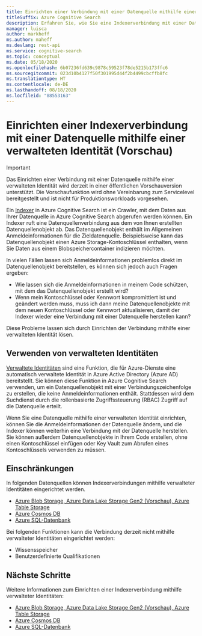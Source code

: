 ```yaml
---
title: Einrichten einer Verbindung mit einer Datenquelle mithilfe einer verwalteten Identität (Vorschau)
titleSuffix: Azure Cognitive Search
description: Erfahren Sie, wie Sie eine Indexerverbindung mit einer Datenquelle mithilfe einer verwalteten Identität einrichten (Vorschau).
manager: luisca
author: markheff
ms.author: maheff
ms.devlang: rest-api
ms.service: cognitive-search
ms.topic: conceptual
ms.date: 05/18/2020
ms.openlocfilehash: 6b07236fd639c9878c59523f78de5215b173ffc6
ms.sourcegitcommit: 023d10b4127f50f301995d44f2b4499cbcffb8fc
ms.translationtype: HT
ms.contentlocale: de-DE
ms.lasthandoff: 08/18/2020
ms.locfileid: "88553163"
---
```

# <a name="set-up-an-indexer-connection-to-a-data-source-using-a-managed-identity-preview"></a>Einrichten einer Indexerverbindung mit einer Datenquelle mithilfe einer verwalteten Identität (Vorschau)

> [!IMPORTANT] 
> Das Einrichten einer Verbindung mit einer Datenquelle mithilfe einer verwalteten Identität wird derzeit in einer öffentlichen Vorschauversion unterstützt. Die Vorschaufunktion wird ohne Vereinbarung zum Servicelevel bereitgestellt und ist nicht für Produktionsworkloads vorgesehen.

Ein [Indexer](search-indexer-overview.md) in Azure Cognitive Search ist ein Crawler, mit dem Daten aus Ihrer Datenquelle in Azure Cognitive Search abgerufen werden können. Ein Indexer ruft eine Datenquellenverbindung aus dem von Ihnen erstellten Datenquellenobjekt ab. Das Datenquellenobjekt enthält im Allgemeinen Anmeldeinformationen für die Zieldatenquelle. Beispielsweise kann das Datenquellenobjekt einen Azure Storage-Kontoschlüssel enthalten, wenn Sie Daten aus einem Blobspeichercontainer indizieren möchten.

In vielen Fällen lassen sich Anmeldeinformationen problemlos direkt im Datenquellenobjekt bereitstellen, es können sich jedoch auch Fragen ergeben:
* Wie lassen sich die Anmeldeinformationen in meinem Code schützen, mit dem das Datenquellenobjekt erstellt wird?
* Wenn mein Kontoschlüssel oder Kennwort kompromittiert ist und geändert werden muss, muss ich dann meine Datenquellenobjekte mit dem neuen Kontoschlüssel oder Kennwort aktualisieren, damit der Indexer wieder eine Verbindung mit einer Datenquelle herstellen kann?

Diese Probleme lassen sich durch Einrichten der Verbindung mithilfe einer verwalteten Identität lösen.

## <a name="using-managed-identities"></a>Verwenden von verwalteten Identitäten

[Verwaltete Identitäten](https://docs.microsoft.com/azure/active-directory/managed-identities-azure-resources/overview) sind eine Funktion, die für Azure-Dienste eine automatisch verwaltete Identität in Azure Active Directory (Azure AD) bereitstellt. Sie können diese Funktion in Azure Cognitive Search verwenden, um ein Datenquellenobjekt mit einer Verbindungszeichenfolge zu erstellen, die keine Anmeldeinformationen enthält. Stattdessen wird dem Suchdienst durch die rollenbasierte Zugriffssteuerung (RBAC) Zugriff auf die Datenquelle erteilt.

Wenn Sie eine Datenquelle mithilfe einer verwalteten Identität einrichten, können Sie die Anmeldeinformationen der Datenquelle ändern, und die Indexer können weiterhin eine Verbindung mit der Datenquelle herstellen. Sie können außerdem Datenquellenobjekte in Ihrem Code erstellen, ohne einen Kontoschlüssel einfügen oder Key Vault zum Abrufen eines Kontoschlüssels verwenden zu müssen.

## <a name="limitations"></a>Einschränkungen

In folgenden Datenquellen können Indexerverbindungen mithilfe verwalteter Identitäten eingerichtet werden. 

* [Azure Blob Storage, Azure Data Lake Storage Gen2 (Vorschau), Azure Table Storage](search-howto-managed-identities-storage.md)
* [Azure Cosmos DB](search-howto-managed-identities-cosmos-db.md)
* [Azure SQL-Datenbank](search-howto-managed-identities-sql.md)

Bei folgenden Funktionen kann die Verbindung derzeit nicht mithilfe verwalteter Identitäten eingerichtet werden:
* Wissensspeicher
* Benutzerdefinierte Qualifikationen
 
## <a name="next-steps"></a>Nächste Schritte

Weitere Informationen zum Einrichten einer Indexerverbindung mithilfe verwalteter Identitäten:

* [Azure Blob Storage, Azure Data Lake Storage Gen2 (Vorschau), Azure Table Storage](search-howto-managed-identities-storage.md)
* [Azure Cosmos DB](search-howto-managed-identities-cosmos-db.md)
* [Azure SQL-Datenbank](search-howto-managed-identities-sql.md)